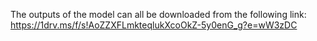 The outputs of the model can all be downloaded from the following link:
https://1drv.ms/f/s!AoZZXFLmkteqlukXcoOkZ-5y0enG_g?e=wW3zDC